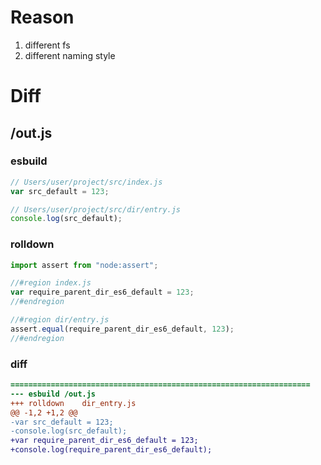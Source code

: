 # Reason
1. different fs
2. different naming style
# Diff
## /out.js
### esbuild
```js
// Users/user/project/src/index.js
var src_default = 123;

// Users/user/project/src/dir/entry.js
console.log(src_default);
```
### rolldown
```js
import assert from "node:assert";

//#region index.js
var require_parent_dir_es6_default = 123;
//#endregion

//#region dir/entry.js
assert.equal(require_parent_dir_es6_default, 123);
//#endregion

```
### diff
```diff
===================================================================
--- esbuild	/out.js
+++ rolldown	dir_entry.js
@@ -1,2 +1,2 @@
-var src_default = 123;
-console.log(src_default);
+var require_parent_dir_es6_default = 123;
+console.log(require_parent_dir_es6_default);

```